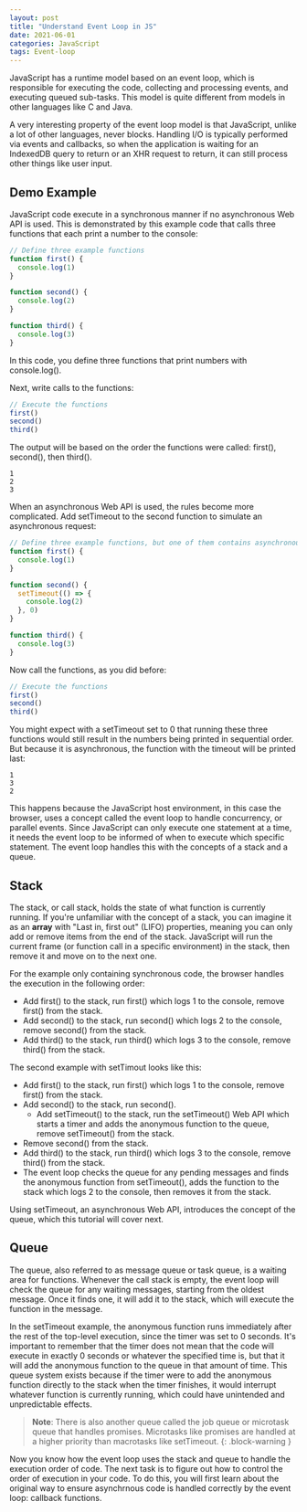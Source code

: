 ```yaml
---
layout: post
title: "Understand Event Loop in JS"
date: 2021-06-01
categories: JavaScript
tags: Event-loop
---
```


JavaScript has a runtime model based on an event loop, which is responsible for executing the code, collecting and processing events, and executing queued sub-tasks. This model is quite different from models in other languages like C and Java.

A very interesting property of the event loop model is that JavaScript, unlike a lot of other languages, never blocks. Handling I/O is typically performed via events and callbacks, so when the application is waiting for an IndexedDB query to return or an XHR request to return, it can still process other things like user input.

## Demo Example

JavaScript code execute in a synchronous manner if no asynchronous Web API is used. This is demonstrated by this example code that calls three functions that each print a number to the console:
```javascript
// Define three example functions
function first() {
  console.log(1)
}

function second() {
  console.log(2)
}

function third() {
  console.log(3)
}
```
In this code, you define three functions that print numbers with console.log().

Next, write calls to the functions:

```javascript
// Execute the functions
first()
second()
third()
```
The output will be based on the order the functions were called: first(), second(), then third().
```
1
2
3
```
When an asynchronous Web API is used, the rules become more complicated.
Add setTimeout to the second function to simulate an asynchronous request:
```javascript
// Define three example functions, but one of them contains asynchronous code
function first() {
  console.log(1)
}

function second() {
  setTimeout(() => {
    console.log(2)
  }, 0)
}

function third() {
  console.log(3)
}
```

Now call the functions, as you did before:
```javascript
// Execute the functions
first()
second()
third()
```
You might expect with a setTimeout set to 0 that running these three functions would still result in the numbers being printed in sequential order. But because it is asynchronous, the function with the timeout will be printed last:
```
1
3
2
```
This happens because the JavaScript host environment, in this case the browser, uses a concept called the event loop to handle concurrency, or parallel events. Since JavaScript can only execute one statement at a time, it needs the event loop to be informed of when to execute which specific statement. The event loop handles this with the concepts of a stack and a queue.

## Stack

The stack, or call stack, holds the state of what function is currently running. If you're unfamiliar with the concept of a stack, you can imagine it as an **array** with "Last in, first out" (LIFO) properties, meaning you can only add or remove items from the end of the stack. JavaScript will run the current frame (or function call in a specific environment) in the stack, then remove it and move on to the next one.

For the example only containing synchronous code, the browser handles the execution in the following order:

- Add first() to the stack, run first() which logs 1 to the console, remove first() from the stack.
- Add second() to the stack, run second() which logs 2 to the console, remove second() from the stack.
- Add third() to the stack, run third() which logs 3 to the console, remove third() from the stack.

The second example with setTimout looks like this:

- Add first() to the stack, run first() which logs 1 to the console, remove first() from the stack.
- Add second() to the stack, run second().
  - Add setTimeout() to the stack, run the setTimeout() Web API which starts a timer and adds the anonymous function to the queue, remove setTimeout() from the stack.
- Remove second() from the stack.
- Add third() to the stack, run third() which logs 3 to the console, remove third() from the stack.
- The event loop checks the queue for any pending messages and finds the anonymous function from setTimeout(), adds the function to the stack which logs 2 to the console, then removes it from the stack.

Using setTimeout, an asynchronous Web API, introduces the concept of the queue, which this tutorial will cover next.

## Queue
The queue, also referred to as message queue or task queue, is a waiting area for functions. Whenever the call stack is empty, the event loop will check the queue for any waiting messages, starting from the oldest message. Once it finds one, it will add it to the stack, which will execute the function in the message.

In the setTimeout example, the anonymous function runs immediately after the rest of the top-level execution, since the timer was set to 0 seconds. It's important to remember that the timer does not mean that the code will execute in exactly 0 seconds or whatever the specified time is, but that it will add the anonymous function to the queue in that amount of time. This queue system exists because if the timer were to add the anonymous function directly to the stack when the timer finishes, it would interrupt whatever function is currently running, which could have unintended and unpredictable effects.

> **Note**: There is also another queue called the job queue or microtask queue that  handles promises. Microtasks like promises are handled at a higher priority than macrotasks like setTimeout.
{: .block-warning }

Now you know how the event loop uses the stack and queue to handle the execution order of code. The next task is to figure out how to control the order of execution in your code. To do this, you will first learn about the original way to ensure asynchrnous code is handled correctly by the event loop: callback functions.

